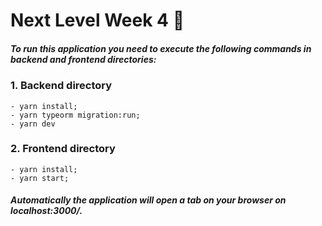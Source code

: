 # Next Level Week 4 🚀

##### To run this application you need to execute the following commands in backend and frontend directories: 
      
### 1. Backend directory
    - yarn install;
    - yarn typeorm migration:run;
    - yarn dev
### 2. Frontend directory
    - yarn install;
    - yarn start;


##### Automatically the application will open a tab on your browser on localhost:3000/.
